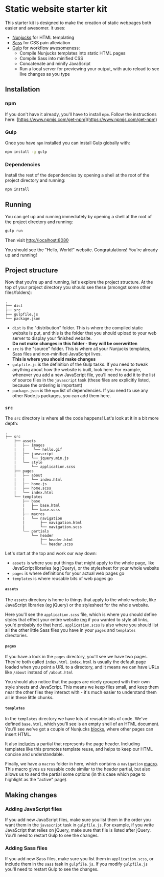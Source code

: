 # Static website starter kit

This starter kit is designed to make the creation of static webpages
both easier and awesomer. It uses:

- [Nunjucks](https://mozilla.github.io/nunjucks/) for HTML templating
- [Sass](http://sass-lang.com/) for CSS pain alleviation
- [Gulp](http://gulpjs.com/) for workflow awesomeness:
  - Compile Nunjucks templates into static HTML pages
  - Compile Sass into minified CSS
  - Concatenate and minify JavaScript
  - Run a local server for previewing your output, with auto reload
    to see live changes as you type
  

## Installation

### npm

If you don't have it already, you'll have to install `npm`. Follow
the instructions here: 
[https://www.npmjs.com/get-npm](https://www.npmjs.com/get-npm)

### Gulp

Once you have `npm` installed you can install Gulp globally with:

```bash
npm install -g gulp
```

### Dependencies

Install the rest of the dependencies by opening a shell at the root
of the project directory and running:

```bash
npm install
```

## Running

You can get up and running immediately by opening a shell at the
root of the project directory and running:

```bash
gulp run
```

Then visit [http://localhost:8080](http://localhost:8080)

You should see the "Hello, World!" website. Congratulations! You're
already up and running!


## Project structure

Now that you're up and running, let's explore the project structure.
At the top of your project directory you should see these (amongst 
some other files/folders):

```
.
├── dist
├── src
├── gulpfile.js
└── package.json
```

- `dist` is the "distribution" folder. This is where the compiled
  static website is put, and this is the folder that you should
  upload to your web server to display your finished website.  
  **Do not make changes in this folder - they will be overwritten**
- `src` is the "source" folder. This is where all your Nunjucks
  templates, Sass files and non-minified JavaScript lives.  
  **This is where you should make changes**
- `gulpfile.js` is the definition of the Gulp tasks. If you need to
  tweak anything about how the website is built, look here. For example,
  whenever you add a new JavaScript file, you'll need to add it to the
  list of source files in the `javascript` task (these files are
  explicitly listed, because the ordering is important)
- `package.json` is the `npm` list of dependencies. If you need to
  use any other Node.js packages, you can add them here.
  
### `src`
 
The `src` directory is where all the code happens! Let's look at it
in a bit more depth:

```
.
├── src
    ├── assets
    |   ├── images
    |   |    └── hello.gif
    |   ├── javascript
    |   |   └── jquery.min.js
    |   └── style
    |       └── application.scss
    ├── pages
    |   ├── about
    |   |   └── index.html
    |   ├── home.js
    |   ├── home.scss
    |   └── index.html
    └── templates
        ├── base
        |   ├── base.html
        |   └── base.scss
        ├── macros
        |   └── navigation
        |       ├── navigation.html
        |       └── navigation.scss
        └── partials
            └── header
                ├── header.html
                └── header.scss
```

Let's start at the top and work our way down:

- `assets` is where you put things that might apply to the whole
  page, like JavaScript libraries (eg jQuery), or the stylesheet
  for your whole website
- `pages` is where definitions for your actual web pages go
- `templates` is where reusable bits of web pages go

#### `assets`

The `assets` directory is home to things that apply to the whole
website, like JavaScript libraries (eg jQuery) or the stylesheet
for the whole website.

Here you'll see the `application.scss` file, which is where you
should define styles that effect your entire website (eg if you
wanted to style all links, you'd probably do that here). 
`application.scss` is also where you should list all the other
little Sass files you have in your `pages` and `templates`
directories.

#### `pages`

If you have a look in the `pages` directory, you'll see we have
two pages. They're both called `index.html`. `index.html` is usually
the default page loaded when you point a URL to a directory, and
it means we can have URLs like `/about` instead of `/about.html`

You should also notice that the pages are nicely grouped with their
own style sheets and JavaScript. This means we keep files small,
and keep them near the other files they interact with - it's much
easier to understand them all in these little chunks.

#### `templates`

In the `templates` directory we have lots of reusable bits of code.
We've defined `base.html`, which you'll see is an empty shell of an
HTML document. You'll see we've got a couple of Nunjucks 
[blocks](https://mozilla.github.io/nunjucks/templating.html#block),
where other pages can insert HTML.

It also
[includes](https://mozilla.github.io/nunjucks/templating.html#include)
a partial that represents the page header. Including templates like
this promotes template reuse, and helps to keep our HTML concise
and understandable.

Finally, we have a `macros` folder in here, which contains a
`navigation`
[macro](https://mozilla.github.io/nunjucks/templating.html#macro).
This macro gives us reusable code similar to the header partial, but
also allows us to send the partial some options (in this case
which page to highlight as the "active" page).

## Making changes

### Adding JavaScript files

If you add new JavaScript files, make sure you list them in the order
you want them in the `javascript` task in `gulpfile.js`. For example,
if you write JavaScript that relies on jQuery, make sure that file is
listed after jQuery. You'll need to restart Gulp to see the changes.

### Adding Sass files

If you add new Sass files, make sure you list them in `application.scss`,
or include them in the `sass` task in `gulpfile.js`. If you modify
`gulpfile.js` you'll need to restart Gulp to see the changes.
